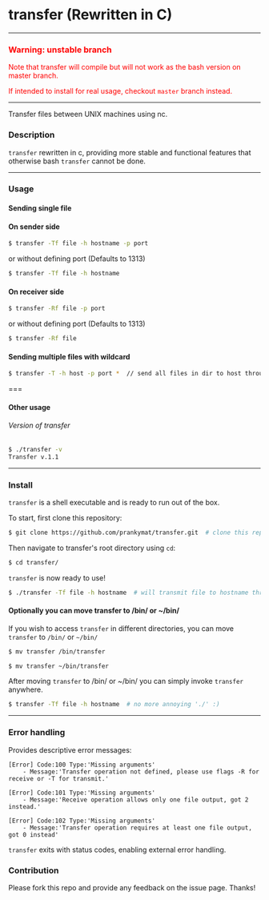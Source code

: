 # transfer (Rewritten in C)
---
### <font color='red'>Warning: unstable branch</font>

<font color='red'>
Note that transfer will compile but will not work as the bash version on master branch.

If intended to install for real usage, checkout ```master``` branch instead.
</font>

---

Transfer files between UNIX machines using nc.

### Description

```transfer``` rewritten in c, providing more stable and functional features that otherwise bash ```transfer``` cannot be done.

---

### Usage
#### Sending single file
#### On sender side
```bash
$ transfer -Tf file -h hostname -p port
```
or without defining port (Defaults to 1313)
```bash
$ transfer -Tf file -h hostname
```

#### On receiver side
```bash
$ transfer -Rf file -p port
```
or without defining port (Defaults to 1313)
```bash
$ transfer -Rf file
```

#### Sending multiple files with wildcard
```bash
$ transfer -T -h host -p port *  // send all files in dir to host through port
```

===

#### Other usage

###### Version of transfer

```bash
$ ./transfer -v
Transfer v.1.1
```

---

### Install
```transfer``` is a shell executable and is ready to run out of the box.

To start, first clone this repository:
```bash
$ git clone https://github.com/prankymat/transfer.git  # clone this repo
```

Then navigate to transfer's root directory using ```cd```:
```bash
$ cd transfer/
```

```transfer``` is now ready to use!

```bash
$ ./transfer -Tf file -h hostname  # will transmit file to hostname through port 1313
```

#### Optionally you can move transfer to /bin/ or ~/bin/
If you wish to access ```transfer``` in different directories,
you can move ```transfer``` to ```/bin/``` or ```~/bin/```

```bash
$ mv transfer /bin/transfer
```

```bash
$ mv transfer ~/bin/transfer
```

After moving ```transfer``` to /bin/ or ~/bin/ you can simply invoke ```transfer``` anywhere.
```bash
$ transfer -Tf file -h hostname  # no more annoying './' :)
```

---

### Error handling
Provides descriptive error messages:

```
[Error] Code:100 Type:'Missing arguments'
	- Message:'Transfer operation not defined, please use flags -R for receive or -T for transmit.'
```

```
[Error] Code:101 Type:'Missing arguments'
	- Message:'Receive operation allows only one file output, got 2 instead.'
```

```
[Error] Code:102 Type:'Missing arguments'
	- Message:'Transfer operation requires at least one file output, got 0 instead'
```

```transfer``` exits with status codes, enabling external error handling.

### Contribution
Please fork this repo and provide any feedback on the issue page. Thanks!
